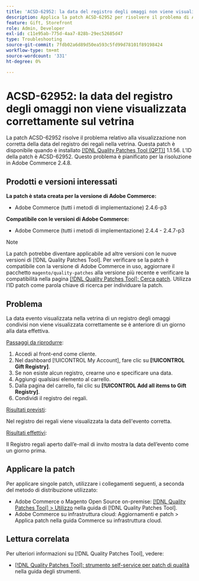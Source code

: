 ```yaml
---
title: 'ACSD-62952: la data del registro degli omaggi non viene visualizzata correttamente sul vetrina'
description: Applica la patch ACSD-62952 per risolvere il problema di Adobe Commerce, in cui la data del registro dei regali viene visualizzata in modo impreciso sulla vetrina.
feature: Gift, Storefront
role: Admin, Developer
exl-id: c11e95ab-775d-4aa7-828b-29ec52685d47
type: Troubleshooting
source-git-commit: 7fdb02a6d89d50ea593c5fd99d78101f89198424
workflow-type: tm+mt
source-wordcount: '331'
ht-degree: 0%

---
```


# ACSD-62952: la data del registro degli omaggi non viene visualizzata correttamente sul vetrina

La patch ACSD-62952 risolve il problema relativo alla visualizzazione non corretta della data del registro dei regali nella vetrina. Questa patch è disponibile quando è installato [[!DNL Quality Patches Tool (QPT)]](/help/tools/quality-patches-tool/quality-patches-tool-to-self-serve-quality-patches.md) 1.1.56. L’ID della patch è ACSD-62952. Questo problema è pianificato per la risoluzione in Adobe Commerce 2.4.8.

## Prodotti e versioni interessati

**La patch è stata creata per la versione di Adobe Commerce:**

* Adobe Commerce (tutti i metodi di implementazione) 2.4.6-p3

**Compatibile con le versioni di Adobe Commerce:**

* Adobe Commerce (tutti i metodi di implementazione) 2.4.4 - 2.4.7-p3

>[!NOTE]
>
>La patch potrebbe diventare applicabile ad altre versioni con le nuove versioni di [!DNL Quality Patches Tool]. Per verificare se la patch è compatibile con la versione di Adobe Commerce in uso, aggiornare il pacchetto `magento/quality-patches` alla versione più recente e verificare la compatibilità nella pagina [[!DNL Quality Patches Tool]: Cerca patch](https://experienceleague.adobe.com/tools/commerce-quality-patches/index.html?lang=it). Utilizza l’ID patch come parola chiave di ricerca per individuare la patch.

## Problema

La data evento visualizzata nella vetrina di un registro degli omaggi condivisi non viene visualizzata correttamente se è anteriore di un giorno alla data effettiva.

<u>Passaggi da riprodurre</u>:

1. Accedi al front-end come cliente.
1. Nel dashboard [!UICONTROL My Account], fare clic su **[!UICONTROL Gift Registry]**.
1. Se non esiste alcun registro, crearne uno e specificare una data.
1. Aggiungi qualsiasi elemento al carrello.
1. Dalla pagina del carrello, fai clic su **[!UICONTROL Add all items to Gift Registry]**.
1. Condividi il registro dei regali.

<u>Risultati previsti</u>:

Nel registro dei regali viene visualizzata la data dell&#39;evento corretta.

<u>Risultati effettivi</u>:

Il Registro regali aperto dall’e-mail di invito mostra la data dell’evento come un giorno prima.

## Applicare la patch

Per applicare singole patch, utilizzare i collegamenti seguenti, a seconda del metodo di distribuzione utilizzato:

* Adobe Commerce o Magento Open Source on-premise: [[!DNL Quality Patches Tool] > Utilizzo](/help/tools/quality-patches-tool/usage.md) nella guida di [!DNL Quality Patches Tool].
* Adobe Commerce su infrastruttura cloud: Aggiornamenti e patch > Applica patch nella guida Commerce su infrastruttura cloud.

## Lettura correlata

Per ulteriori informazioni su [!DNL Quality Patches Tool], vedere:

* [[!DNL Quality Patches Tool]: strumento self-service per patch di qualità](/help/tools/quality-patches-tool/quality-patches-tool-to-self-serve-quality-patches.md) nella guida degli strumenti.
